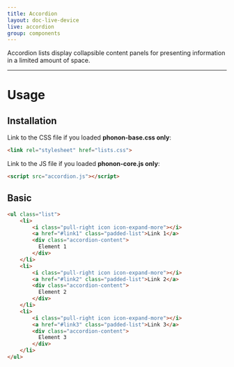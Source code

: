 ```yaml
---
title: Accordion
layout: doc-live-device
live: accordion
group: components
---
```


Accordion lists display collapsible content panels for presenting information in a limited amount of space.

---

# Usage

## Installation

Link to the CSS file if you loaded **phonon-base.css only**:

```html
<link rel="stylesheet" href="lists.css">
```

Link to the JS file if you loaded **phonon-core.js only**:

```html
<script src="accordion.js"></script>
```

## Basic

```html
<ul class="list">
    <li>
        <i class="pull-right icon icon-expand-more"></i>
        <a href="#link1" class="padded-list">Link 1</a>
        <div class="accordion-content">
          Element 1
        </div>
    </li>
    <li>
        <i class="pull-right icon icon-expand-more"></i>
        <a href="#link2" class="padded-list">Link 2</a>
        <div class="accordion-content">
          Element 2
        </div>
    </li>
    <li>
        <i class="pull-right icon icon-expand-more"></i>
        <a href="#link3" class="padded-list">Link 3</a>
        <div class="accordion-content">
          Element 3
        </div>
    </li>
</ul>
```
